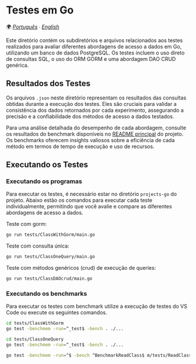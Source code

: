 # Testes em Go

🌍 *[Português](README.md) ∙ [English](README_en.md)*

Este diretório contém os subdiretórios e arquivos relacionados aos testes realizados para avaliar diferentes abordagens de acesso a dados em Go, utilizando um banco de dados PostgreSQL. Os testes incluem o uso direto de consultas SQL, o uso do ORM GORM e uma abordagem DAO CRUD genérica.

## Resultados dos Testes

Os arquivos `.json` neste diretório representam os resultados das consultas obtidas durante a execução dos testes. Eles são cruciais para validar a consistência dos dados retornados por cada experimento, assegurando a precisão e a confiabilidade dos métodos de acesso a dados testados.

Para uma análise detalhada do desempenho de cada abordagem, consulte os resultados do benchmark disponíveis no [README principal](../README.md) do projeto. Os benchmarks oferecem insights valiosos sobre a eficiência de cada método em termos de tempo de execução e uso de recursos.

## Executando os Testes

### Executando os programas

Para executar os testes, é necessário estar no diretório `projects-go` do projeto. Abaixo estão os comandos para executar cada teste individualmente, permitindo que você avalie e compare as diferentes abordagens de acesso a dados.

Teste com gorm:
```bash
go run tests/ClassWithGorm/main.go
```

Teste com consulta única:
```bash
go run tests/ClassOneQuery/main.go
```

Teste com métodos genéricos (crud) de execução de queries:
```bash
go run tests/ClassDAOcrud/main.go
```

### Executando os benchmarks

Para executar os testes com benchmark utilize a execução de testes do VS Code ou execute os seguintes comandos.

```bash
cd tests/ClassWithGorm
go test -benchmem -run=^_test$ -bench . ./...
```

```bash
cd tests/ClassOneQuery
go test -benchmem -run=^_test$ -bench . ./...
```

```bash
go test -benchmem -run=^$ -bench ^BenchmarkReadClass$ m/tests/ReadClassWithCrud
```